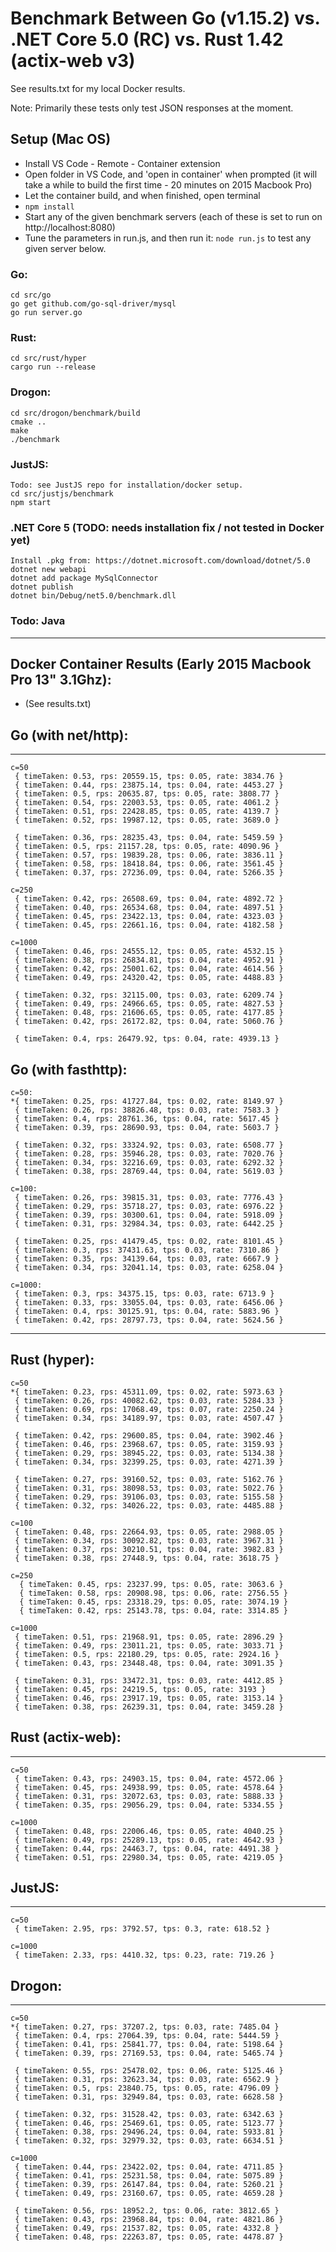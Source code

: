 # Benchmark Between Go (v1.15.2) vs. .NET Core 5.0 (RC) vs. Rust 1.42 (actix-web v3)

See results.txt for my local Docker results.

Note: Primarily these tests only test JSON responses at the moment.

## Setup (Mac OS)

* Install VS Code - Remote - Container extension
* Open folder in VS Code, and 'open in container' when prompted (it will take a while to build the first time - 20 minutes on 2015 Macbook Pro)
* Let the container build, and when finished, open terminal
* `npm install`
* Start any of the given benchmark servers (each of these is set to run on http://localhost:8080)
* Tune the parameters in run.js, and then run it: `node run.js` to test any given server below.


### Go:
```
cd src/go
go get github.com/go-sql-driver/mysql
go run server.go
```

### Rust:
```
cd src/rust/hyper
cargo run --release
```

### Drogon:
```
cd src/drogon/benchmark/build
cmake ..
make
./benchmark
```

### JustJS:
```
Todo: see JustJS repo for installation/docker setup.
cd src/justjs/benchmark
npm start
```

### .NET Core 5  (TODO: needs installation fix / not tested in Docker yet)
```
Install .pkg from: https://dotnet.microsoft.com/download/dotnet/5.0
dotnet new webapi
dotnet add package MySqlConnector
dotnet publish
dotnet bin/Debug/net5.0/benchmark.dll
```

### Todo: Java

_______________


## Docker Container Results (Early 2015 Macbook Pro 13" 3.1Ghz):

* (See results.txt)


## Go (with net/http):
------------------
```
c=50
 { timeTaken: 0.53, rps: 20559.15, tps: 0.05, rate: 3834.76 }
 { timeTaken: 0.44, rps: 23875.14, tps: 0.04, rate: 4453.27 }
 { timeTaken: 0.5, rps: 20635.87, tps: 0.05, rate: 3808.77 }
 { timeTaken: 0.54, rps: 22003.53, tps: 0.05, rate: 4061.2 }
 { timeTaken: 0.51, rps: 22428.85, tps: 0.05, rate: 4139.7 }
 { timeTaken: 0.52, rps: 19987.12, tps: 0.05, rate: 3689.0 }

 { timeTaken: 0.36, rps: 28235.43, tps: 0.04, rate: 5459.59 }
 { timeTaken: 0.5, rps: 21157.28, tps: 0.05, rate: 4090.96 }
 { timeTaken: 0.57, rps: 19839.28, tps: 0.06, rate: 3836.11 }
 { timeTaken: 0.58, rps: 18418.84, tps: 0.06, rate: 3561.45 }
 { timeTaken: 0.37, rps: 27236.09, tps: 0.04, rate: 5266.35 }

c=250
 { timeTaken: 0.42, rps: 26508.69, tps: 0.04, rate: 4892.72 }
 { timeTaken: 0.40, rps: 26534.68, tps: 0.04, rate: 4897.51 }
 { timeTaken: 0.45, rps: 23422.13, tps: 0.04, rate: 4323.03 }
 { timeTaken: 0.45, rps: 22661.16, tps: 0.04, rate: 4182.58 }

c=1000
 { timeTaken: 0.46, rps: 24555.12, tps: 0.05, rate: 4532.15 }
 { timeTaken: 0.38, rps: 26834.81, tps: 0.04, rate: 4952.91 }
 { timeTaken: 0.42, rps: 25001.62, tps: 0.04, rate: 4614.56 }
 { timeTaken: 0.49, rps: 24320.42, tps: 0.05, rate: 4488.83 }

 { timeTaken: 0.32, rps: 32115.00, tps: 0.03, rate: 6209.74 }
 { timeTaken: 0.49, rps: 24966.65, tps: 0.05, rate: 4827.53 }
 { timeTaken: 0.48, rps: 21606.65, tps: 0.05, rate: 4177.85 }
 { timeTaken: 0.42, rps: 26172.82, tps: 0.04, rate: 5060.76 }

 { timeTaken: 0.4, rps: 26479.92, tps: 0.04, rate: 4939.13 }
```

## Go (with fasthttp):
```
c=50:
*{ timeTaken: 0.25, rps: 41727.84, tps: 0.02, rate: 8149.97 }
 { timeTaken: 0.26, rps: 38826.48, tps: 0.03, rate: 7583.3 }
 { timeTaken: 0.4, rps: 28761.36, tps: 0.04, rate: 5617.45 }
 { timeTaken: 0.39, rps: 28690.93, tps: 0.04, rate: 5603.7 }

 { timeTaken: 0.32, rps: 33324.92, tps: 0.03, rate: 6508.77 }
 { timeTaken: 0.28, rps: 35946.28, tps: 0.03, rate: 7020.76 }
 { timeTaken: 0.34, rps: 32216.69, tps: 0.03, rate: 6292.32 }
 { timeTaken: 0.38, rps: 28769.44, tps: 0.04, rate: 5619.03 }

c=100:
 { timeTaken: 0.26, rps: 39815.31, tps: 0.03, rate: 7776.43 }
 { timeTaken: 0.29, rps: 35718.27, tps: 0.03, rate: 6976.22 }
 { timeTaken: 0.39, rps: 30300.61, tps: 0.04, rate: 5918.09 }
 { timeTaken: 0.31, rps: 32984.34, tps: 0.03, rate: 6442.25 }

 { timeTaken: 0.25, rps: 41479.45, tps: 0.02, rate: 8101.45 }
 { timeTaken: 0.3, rps: 37431.63, tps: 0.03, rate: 7310.86 }
 { timeTaken: 0.35, rps: 34139.64, tps: 0.03, rate: 6667.9 }
 { timeTaken: 0.34, rps: 32041.14, tps: 0.03, rate: 6258.04 }

c=1000:
 { timeTaken: 0.3, rps: 34375.15, tps: 0.03, rate: 6713.9 }
 { timeTaken: 0.33, rps: 33055.04, tps: 0.03, rate: 6456.06 }
 { timeTaken: 0.4, rps: 30125.91, tps: 0.04, rate: 5883.96 }
 { timeTaken: 0.42, rps: 28797.73, tps: 0.04, rate: 5624.56 }
```


------------------
## Rust (hyper):
```
c=50
*{ timeTaken: 0.23, rps: 45311.09, tps: 0.02, rate: 5973.63 }
 { timeTaken: 0.26, rps: 40082.62, tps: 0.03, rate: 5284.33 }
 { timeTaken: 0.69, rps: 17068.49, tps: 0.07, rate: 2250.24 }
 { timeTaken: 0.34, rps: 34189.97, tps: 0.03, rate: 4507.47 }

 { timeTaken: 0.42, rps: 29600.85, tps: 0.04, rate: 3902.46 }
 { timeTaken: 0.46, rps: 23968.67, tps: 0.05, rate: 3159.93 }
 { timeTaken: 0.29, rps: 38945.22, tps: 0.03, rate: 5134.38 }
 { timeTaken: 0.34, rps: 32399.25, tps: 0.03, rate: 4271.39 }

 { timeTaken: 0.27, rps: 39160.52, tps: 0.03, rate: 5162.76 }
 { timeTaken: 0.31, rps: 38098.53, tps: 0.03, rate: 5022.76 }
 { timeTaken: 0.29, rps: 39106.03, tps: 0.03, rate: 5155.58 }
 { timeTaken: 0.32, rps: 34026.22, tps: 0.03, rate: 4485.88 }

c=100
 { timeTaken: 0.48, rps: 22664.93, tps: 0.05, rate: 2988.05 }
 { timeTaken: 0.34, rps: 30092.82, tps: 0.03, rate: 3967.31 }
 { timeTaken: 0.37, rps: 30210.51, tps: 0.04, rate: 3982.83 }
 { timeTaken: 0.38, rps: 27448.9, tps: 0.04, rate: 3618.75 }

c=250
  { timeTaken: 0.45, rps: 23237.99, tps: 0.05, rate: 3063.6 }
  { timeTaken: 0.58, rps: 20908.98, tps: 0.06, rate: 2756.55 }
  { timeTaken: 0.45, rps: 23318.29, tps: 0.05, rate: 3074.19 }
  { timeTaken: 0.42, rps: 25143.78, tps: 0.04, rate: 3314.85 }

c=1000
 { timeTaken: 0.51, rps: 21968.91, tps: 0.05, rate: 2896.29 }
 { timeTaken: 0.49, rps: 23011.21, tps: 0.05, rate: 3033.71 }
 { timeTaken: 0.5, rps: 22180.29, tps: 0.05, rate: 2924.16 }
 { timeTaken: 0.43, rps: 23448.48, tps: 0.04, rate: 3091.35 }

 { timeTaken: 0.31, rps: 33472.31, tps: 0.03, rate: 4412.85 }
 { timeTaken: 0.45, rps: 24219.5, tps: 0.05, rate: 3193 }
 { timeTaken: 0.46, rps: 23917.19, tps: 0.05, rate: 3153.14 }
 { timeTaken: 0.38, rps: 26239.31, tps: 0.04, rate: 3459.28 }
```

## Rust (actix-web):
------------------
```
c=50
 { timeTaken: 0.43, rps: 24903.15, tps: 0.04, rate: 4572.06 }
 { timeTaken: 0.45, rps: 24938.99, tps: 0.05, rate: 4578.64 }
 { timeTaken: 0.31, rps: 32072.63, tps: 0.03, rate: 5888.33 }
 { timeTaken: 0.35, rps: 29056.29, tps: 0.04, rate: 5334.55 }

c=1000
 { timeTaken: 0.48, rps: 22006.46, tps: 0.05, rate: 4040.25 }
 { timeTaken: 0.49, rps: 25289.13, tps: 0.05, rate: 4642.93 }
 { timeTaken: 0.44, rps: 24463.7, tps: 0.04, rate: 4491.38 }
 { timeTaken: 0.51, rps: 22980.34, tps: 0.05, rate: 4219.05 }
```


## JustJS:
------------------
```
c=50
 { timeTaken: 2.95, rps: 3792.57, tps: 0.3, rate: 618.52 }

c=1000
 { timeTaken: 2.33, rps: 4410.32, tps: 0.23, rate: 719.26 }
```

## Drogon:
------------------
```
c=50
*{ timeTaken: 0.27, rps: 37207.2, tps: 0.03, rate: 7485.04 }
 { timeTaken: 0.4, rps: 27064.39, tps: 0.04, rate: 5444.59 }
 { timeTaken: 0.41, rps: 25841.77, tps: 0.04, rate: 5198.64 }
 { timeTaken: 0.39, rps: 27169.53, tps: 0.04, rate: 5465.74 }

 { timeTaken: 0.55, rps: 25478.02, tps: 0.06, rate: 5125.46 }
 { timeTaken: 0.31, rps: 32623.34, tps: 0.03, rate: 6562.9 }
 { timeTaken: 0.5, rps: 23840.75, tps: 0.05, rate: 4796.09 }
 { timeTaken: 0.31, rps: 32949.84, tps: 0.03, rate: 6628.58 }

 { timeTaken: 0.32, rps: 31528.42, tps: 0.03, rate: 6342.63 }
 { timeTaken: 0.46, rps: 25469.61, tps: 0.05, rate: 5123.77 }
 { timeTaken: 0.38, rps: 29496.24, tps: 0.04, rate: 5933.81 }
 { timeTaken: 0.32, rps: 32979.32, tps: 0.03, rate: 6634.51 }

c=1000
 { timeTaken: 0.44, rps: 23422.02, tps: 0.04, rate: 4711.85 }
 { timeTaken: 0.41, rps: 25231.58, tps: 0.04, rate: 5075.89 }
 { timeTaken: 0.39, rps: 26147.84, tps: 0.04, rate: 5260.21 }
 { timeTaken: 0.49, rps: 23160.67, tps: 0.05, rate: 4659.28 }

 { timeTaken: 0.56, rps: 18952.2, tps: 0.06, rate: 3812.65 }
 { timeTaken: 0.43, rps: 23968.84, tps: 0.04, rate: 4821.86 }
 { timeTaken: 0.49, rps: 21537.82, tps: 0.05, rate: 4332.8 }
 { timeTaken: 0.48, rps: 22263.87, tps: 0.05, rate: 4478.87 }
```
